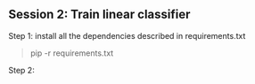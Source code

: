 ## Session 2: Train linear classifier

Step 1: install all the dependencies described in requirements.txt

> pip -r requirements.txt 

Step 2: 